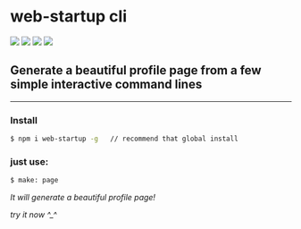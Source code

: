 # web-startup cli

[![](https://img.shields.io/badge/npm%20package-v0.1.1-green)](https://www.npmjs.com/package/web-startup)  [![](https://img.shields.io/badge/version-v0.1.1-blue)](https://github.com/bestvayne/web-start)  ![](https://img.shields.io/badge/node-%3E%3D10.16.0-brightgreen)  [![](https://img.shields.io/badge/license-GPL--3.0-orange)](https://www.gnu.org/licenses/gpl-3.0-standalone.html)



## Generate a beautiful profile page from a few simple interactive command lines
----
### Install
```bash
$ npm i web-startup -g   // recommend that global install
```

### just use:
```bash 
$ make: page 
```

*It will generate a beautiful profile page!*

*try it now ^_^*